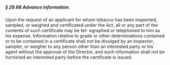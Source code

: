 ##### § 29.68 Advance information. #####

Upon the request of an applicant for whom tobacco has been inspected, sampled, or weighed and certificated under the Act, all or any part of the contents of such certificate may be tel- egraphed or telephoned to him as his expense. Information relative to grade or other determinations contained or to be contained in a certificate shall not be divulged by an inspector, sampler, or weigher to any person other than an interested party or his agent without the approval of the Director, and such information shall not be furnished an interested party before the certificate is issued.